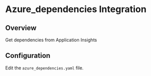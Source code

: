 # Azure_dependencies Integration

## Overview

Get dependencies from Application Insights 

## Configuration

Edit the `azure_dependencies.yaml` file.
